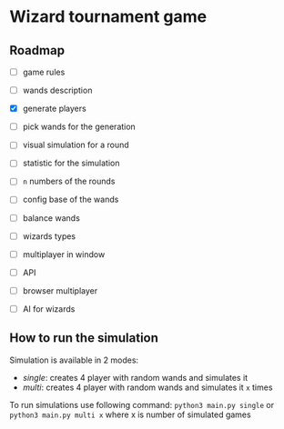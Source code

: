 # Wizard tournament game

## Roadmap

- [ ] game rules
- [ ] wands description
- [x] generate players
- [ ] pick wands for the generation
- [ ] visual simulation for a round
- [ ] statistic for the simulation
- [ ] `n` numbers of the rounds
- [ ] config base of the wands
- [ ] balance wands
- [ ] wizards types
- [ ] multiplayer in window
- [ ] API
- [ ] browser multiplayer
- [ ] AI for wizards


## How to run the simulation

Simulation is available in 2 modes:
- *single*: creates 4 player with random wands and simulates it
- *multi*: creates 4 player with random wands and simulates it `x` times

To run simulations use following command:
`python3 main.py single` or 
`python3 main.py multi x` where x is number of simulated games